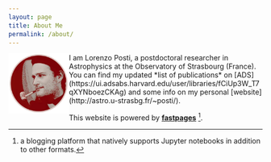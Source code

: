 ```yaml
---
layout: page
title: About Me
permalink: /about/
---
```


<p><img src="../images/LP_round.png" style="height:120px;width:120px;float:left;"/>
I am Lorenzo Posti, a postdoctoral researcher in Astrophysics at the Observatory of Strasbourg (France). You can find my updated *list of publications* on [ADS](https://ui.adsabs.harvard.edu/user/libraries/fCiUp3W_T7qXYNboezCKAg) and some info on my personal [website](http://astro.u-strasbg.fr/~posti/).
</p>



This website is powered by **[fastpages](https://github.com/fastai/fastpages)** [^1].



[^1]:a blogging platform that natively supports Jupyter notebooks in addition to other formats.
